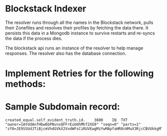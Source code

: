 # Blockstack Indexer

The resolver runs through all the names in the Blockstack network, pulls their Zonefiles and resolves their profiles by fetching the data there. It persists this data in a Mongodb instance to survive restarts and re-syncs the data if the process dies.

The blockstack api runs an instance of the resolver to help manage responses. The resolver also has the database connection.


# Implement Retries for the following methods:



# Sample Subdomain record:

```
created_equal.self_evident_truth.id.	3600	IN	TXT	"owner=1AYddAnfHbw6bPNvnsQFFrEuUdhMhf2XG9" "seqn=0" "parts=1" "zf0=JE9SSUdJTiBjcmVhdGVkX2VxdWFsCiRUVEwgMzYwMApfaHR0cHMuX3RjcCBVUkkgMTAgMSAiaHR0cHM6Ly93d3cuY3MucHJpbmNldG9uLmVkdS9+YWJsYW5rc3QvY3JlYXRlZF9lcXVhbC5qc29uIgpfZmlsZSBVUkkgMTAgMSAiZmlsZTovLy90bXAvY3JlYXRlZF9lcXVhbC5qc29uIgo="
```
